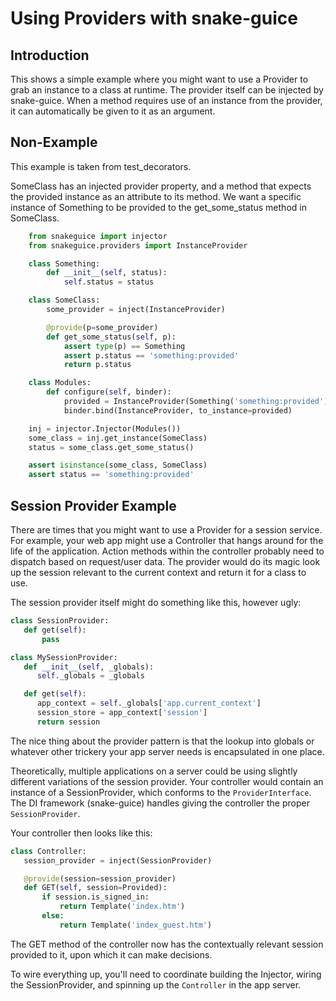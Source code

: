 # Using Providers with snake-guice

## Introduction 

This shows a simple example where you might want to use a Provider to grab an instance to a class at runtime.  The provider itself can be injected by snake-guice.  When a method requires use of an instance from the provider, it can automatically be given to it as an argument.


## Non-Example

This example is taken from test\_decorators.

SomeClass has an injected provider property, and a method that expects the provided instance as an attribute to its method.  We want a specific instance of Something to be provided to the get\_some\_status method in SomeClass.

```python
    from snakeguice import injector
    from snakeguice.providers import InstanceProvider

    class Something:
        def __init__(self, status):
            self.status = status

    class SomeClass:
        some_provider = inject(InstanceProvider)

        @provide(p=some_provider)
        def get_some_status(self, p):
            assert type(p) == Something
            assert p.status == 'something:provided'
            return p.status

    class Modules:
        def configure(self, binder):
            provided = InstanceProvider(Something('something:provided'))
            binder.bind(InstanceProvider, to_instance=provided)

    inj = injector.Injector(Modules())
    some_class = inj.get_instance(SomeClass)
    status = some_class.get_some_status()

    assert isinstance(some_class, SomeClass)
    assert status == 'something:provided'
```

## Session Provider Example

There are times that you might want to use a Provider for a session service.  For example, your web app might use a Controller that hangs around for the life of the application.  Action methods within the controller probably need to dispatch based on request/user data.  The provider would do its magic look up the session relevant to the current context and return it for a class to use.

The session provider itself might do something like this, however ugly:

```python
class SessionProvider:
   def get(self):
       pass

class MySessionProvider:
   def __init__(self, _globals):
      self._globals = _globals

   def get(self):
      app_context = self._globals['app.current_context']
      session_store = app_context['session']
      return session
```

The nice thing about the provider pattern is that the lookup into globals or whatever other trickery your app server needs is encapsulated in one place.

Theoretically, multiple applications on a server could be using slightly different variations of the session provider.  Your controller would contain an instance of a SessionProvider, which conforms to the `ProviderInterface`.  The DI framework (snake-guice) handles giving the controller the proper `SessionProvider`.

Your controller then looks like this:

```python
class Controller:
   session_provider = inject(SessionProvider)

   @provide(session=session_provider)
   def GET(self, session=Provided):
       if session.is_signed_in:
           return Template('index.htm')
       else:
           return Template('index_guest.htm')
```

The GET method of the controller now has the contextually relevant session provided to it, upon which it can make decisions.

To wire everything up, you'll need to coordinate building the Injector, wiring the SessionProvider, and spinning up the `Controller` in the app server.
